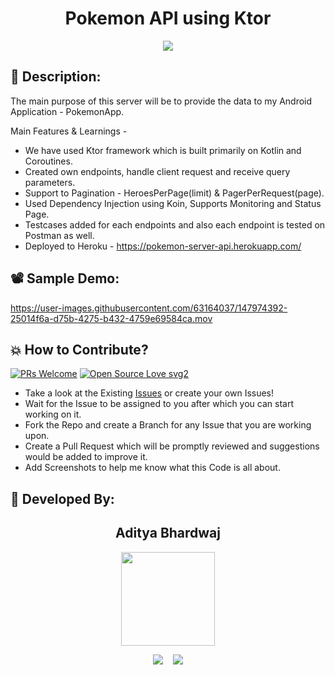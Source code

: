 <h1 align="center">Pokemon API using Ktor</h1>

<p align="center">
<img src="https://user-images.githubusercontent.com/63164037/147974401-6468e839-b09b-45e4-acba-b2d3b39748bb.png">
</p>

## 📜 Description:
The main purpose of this server will be to provide the data to my Android Application - PokemonApp.

Main Features & Learnings - 
- We have used Ktor framework which is built primarily on Kotlin  and Coroutines.
- Created own endpoints, handle client request and receive query parameters.
- Support to Pagination - HeroesPerPage(limit) & PagerPerRequest(page).
- Used Dependency Injection using Koin, Supports Monitoring and Status Page.
- Testcases added for each endpoints and also each endpoint is tested on Postman as well.
- Deployed to Heroku - https://pokemon-server-api.herokuapp.com/

## 📽 Sample Demo:
https://user-images.githubusercontent.com/63164037/147974392-25014f6a-d75b-4275-b432-4759e69584ca.mov

## 💥 How to Contribute?

[![PRs Welcome](https://img.shields.io/badge/PRs-welcome-brightgreen.svg?style=flat-square)](http://makeapullrequest.com)
[![Open Source Love svg2](https://badges.frapsoft.com/os/v2/open-source.svg?v=103)](https://github.com/ellerbrock/open-source-badges/) 

- Take a look at the Existing [Issues](https://github.com/aditya-190/Pokemon-server-API-Ktor/issues) or create your own Issues!
- Wait for the Issue to be assigned to you after which you can start working on it.
- Fork the Repo and create a Branch for any Issue that you are working upon.
- Create a Pull Request which will be promptly reviewed and suggestions would be added to improve it.
- Add Screenshots to help me know what this Code is all about.


## 👦 Developed By:
<h2 align="center">Aditya Bhardwaj</h2>
<p align="center">
  <a href="https://github.com/aditya-190"><img src="https://avatars.githubusercontent.com/u/63164037?v=4" width=150px height=150px /></a> 
    
<p align="center">
  <a target="_blank"href="https://www.linkedin.com/in/adi-bhardwaj/"><img src="https://img.shields.io/badge/linkedin-%230077B5.svg?&style=for-the-badge&logo=linkedin&logoColor=white" /></a>&nbsp;&nbsp;&nbsp;
  <a href="mailto:aadi.bbhardwaj@gmail.com?subject=Hello%20Aditya,%20From%20Github"><img src="https://img.shields.io/badge/gmail-%23D14836.svg?&style=for-the-badge&logo=gmail&logoColor=white" /></a>
</p>

